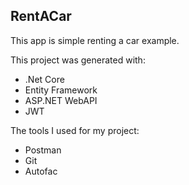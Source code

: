 ## RentACar
This app is simple renting a car example.

This project was generated with:                    
- .Net Core                                      
- Entity Framework
- ASP.NET WebAPI
- JWT                            

The tools I used for my project:
- Postman
- Git
- Autofac

